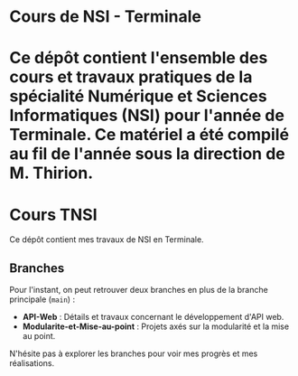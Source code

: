 # Cours de NSI - Terminale
Ce dépôt contient l'ensemble des cours et travaux pratiques de la spécialité Numérique et Sciences Informatiques (NSI) pour l'année de Terminale. 
Ce matériel a été compilé au fil de l'année sous la direction de M. Thirion.
=======
# Cours TNSI

Ce dépôt contient mes travaux de NSI en Terminale. 

## Branches

Pour l'instant, on peut retrouver deux branches en plus de la branche principale (`main`) :

- **API-Web** : Détails et travaux concernant le développement d'API web.
- **Modularite-et-Mise-au-point** : Projets axés sur la modularité et la mise au point.

N'hésite pas à explorer les branches pour voir mes progrès et mes réalisations.

